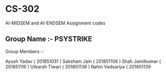 # CS-302
AI-MIDSEM and AI-ENDSEM Assignment codes
## Group Name :- PSYSTRIKE

Group Members :- 

Ayush Yadav ( 201851031 ) 
Saksham Jain ( 201851106 )
Shah Jainilkumar ( 201851116 )
Utkarsh Tiwari ( 201851138 )
Rahin Vadsariya ( 201851139 
